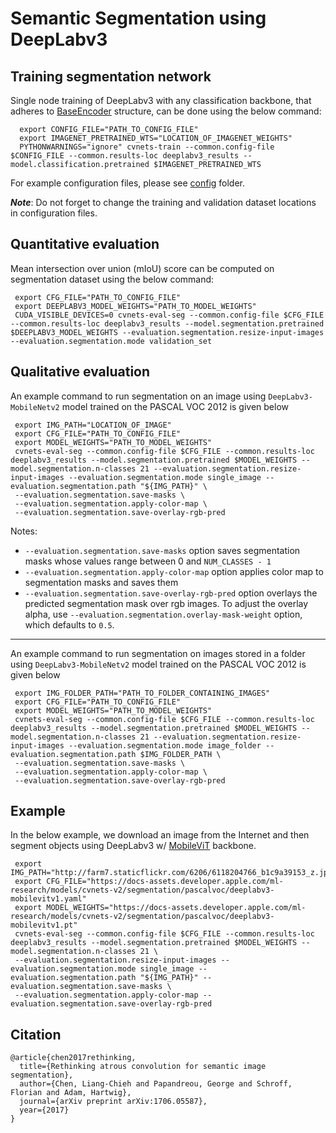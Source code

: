 # Semantic Segmentation using DeepLabv3

## Training segmentation network

Single node training of DeepLabv3 with any classification backbone, that adheres to [BaseEncoder](../../../../../cvnets/models/classification/base_cls.py) structure, can be done using the below command:

``` 
  export CONFIG_FILE="PATH_TO_CONFIG_FILE"
  export IMAGENET_PRETRAINED_WTS="LOCATION_OF_IMAGENET_WEIGHTS"
  PYTHONWARNINGS="ignore" cvnets-train --common.config-file $CONFIG_FILE --common.results-loc deeplabv3_results --model.classification.pretrained $IMAGENET_PRETRAINED_WTS
```

For example configuration files, please see [config](../../../../../config/segmentation) folder. 

***Note***: Do not forget to change the training and validation dataset locations in configuration files.

## Quantitative evaluation

Mean intersection over union (mIoU) score can be computed on segmentation dataset using the below command:

```
 export CFG_FILE="PATH_TO_CONFIG_FILE"
 export DEEPLABV3_MODEL_WEIGHTS="PATH_TO_MODEL_WEIGHTS" 
 CUDA_VISIBLE_DEVICES=0 cvnets-eval-seg --common.config-file $CFG_FILE --common.results-loc deeplabv3_results --model.segmentation.pretrained $DEEPLABV3_MODEL_WEIGHTS --evaluation.segmentation.resize-input-images --evaluation.segmentation.mode validation_set
 ```

## Qualitative evaluation

An example command to run segmentation on an image using `DeepLabv3-MobileNetv2` model trained on the PASCAL VOC 2012 is given below
``` 
 export IMG_PATH="LOCATION_OF_IMAGE"
 export CFG_FILE="PATH_TO_CONFIG_FILE"
 export MODEL_WEIGHTS="PATH_TO_MODEL_WEIGHTS"
 cvnets-eval-seg --common.config-file $CFG_FILE --common.results-loc deeplabv3_results --model.segmentation.pretrained $MODEL_WEIGHTS --model.segmentation.n-classes 21 --evaluation.segmentation.resize-input-images --evaluation.segmentation.mode single_image --evaluation.segmentation.path "${IMG_PATH}" \
 --evaluation.segmentation.save-masks \
 --evaluation.segmentation.apply-color-map \
 --evaluation.segmentation.save-overlay-rgb-pred
```

Notes:
   * `--evaluation.segmentation.save-masks` option saves segmentation masks whose values range between 0 and `NUM_CLASSES - 1`
   * `--evaluation.segmentation.apply-color-map` option applies color map to segmentation masks and saves them
   * `--evaluation.segmentation.save-overlay-rgb-pred` option overlays the predicted segmentation mask over rgb images. To adjust the overlay alpha, use `--evaluation.segmentation.overlay-mask-weight` option, which defaults to `0.5`.

----

An example command to run segmentation on images stored in a folder using `DeepLabv3-MobileNetv2` model trained on the PASCAL VOC 2012 is given below
``` 
 export IMG_FOLDER_PATH="PATH_TO_FOLDER_CONTAINING_IMAGES"
 export CFG_FILE="PATH_TO_CONFIG_FILE"
 export MODEL_WEIGHTS="PATH_TO_MODEL_WEIGHTS"
 cvnets-eval-seg --common.config-file $CFG_FILE --common.results-loc deeplabv3_results --model.segmentation.pretrained $MODEL_WEIGHTS --model.segmentation.n-classes 21 --evaluation.segmentation.resize-input-images --evaluation.segmentation.mode image_folder --evaluation.segmentation.path $IMG_FOLDER_PATH \
 --evaluation.segmentation.save-masks \
 --evaluation.segmentation.apply-color-map \
 --evaluation.segmentation.save-overlay-rgb-pred
```

## Example

In the below example, we download an image from the Internet and then segment objects using DeepLabv3 w/ [MobileViT](https://arxiv.org/abs/2110.02178) backbone.  
``` 
 export IMG_PATH="http://farm7.staticflickr.com/6206/6118204766_b1c9a39153_z.jpg"
 export CFG_FILE="https://docs-assets.developer.apple.com/ml-research/models/cvnets-v2/segmentation/pascalvoc/deeplabv3-mobilevitv1.yaml"
 export MODEL_WEIGHTS="https://docs-assets.developer.apple.com/ml-research/models/cvnets-v2/segmentation/pascalvoc/deeplabv3-mobilevitv1.pt"
 cvnets-eval-seg --common.config-file $CFG_FILE --common.results-loc deeplabv3_results --model.segmentation.pretrained $MODEL_WEIGHTS --model.segmentation.n-classes 21 \
 --evaluation.segmentation.resize-input-images --evaluation.segmentation.mode single_image --evaluation.segmentation.path "${IMG_PATH}" --evaluation.segmentation.save-masks \
 --evaluation.segmentation.apply-color-map --evaluation.segmentation.save-overlay-rgb-pred
```

## Citation

```
@article{chen2017rethinking,
  title={Rethinking atrous convolution for semantic image segmentation},
  author={Chen, Liang-Chieh and Papandreou, George and Schroff, Florian and Adam, Hartwig},
  journal={arXiv preprint arXiv:1706.05587},
  year={2017}
}
```